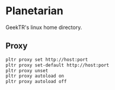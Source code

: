 # Planetarian

GeekTR's linux home directory.

## Proxy

```bash
pltr proxy set http://host:port
pltr proxy set-default http://host:port
pltr proxy unset
pltr proxy autoload on
pltr proxy autoload off
```
